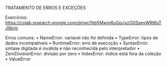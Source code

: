 TRATAMENTO DE ERROS E EXCEÇÕES

Exercícios:
https://colab.research.google.com/drive/1hb5Mwm8uQqJyzG0SseyWRt6sTJlibrio

Erros comuns:
•	NameError: variável não foi definida
•	TypeError: tipos de dados incompatíveis
•	RuntimeError: erro de execução
•	SyntaxError: sintaxe digitada é inválida e não reconhecida pelo interpretador
•	ZeroDivisionError: divisão por zero
•	IndexError: índice está fora da coleção
•	ValueError
